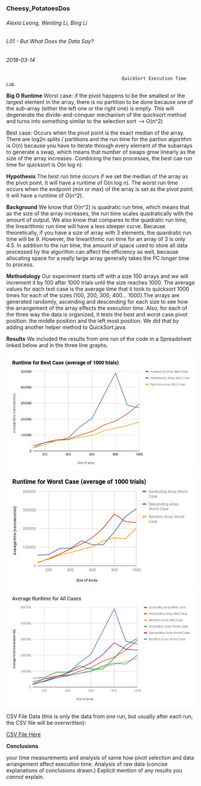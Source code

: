 ### Cheesy_PotatoesDos
###### Alexia Leong, Wenting Li, Bing Li
###### L01 - But What Does the Data Say?
###### 2018-03-14

                                               QuickSort Execution Time Lab
  
**Big O Runtime**
Worst case: if the pivot happens to be the smallest or the largest element in the array, there is no partition to be done because one of the sub-array (either the left one or the right one) is empty. This will degenerate the divide-and-conquer mechanism of the quicksort method and turns into something similar to the selection sort --> O(n^2)

Best case: Occurs when the pivot point is the exact median of the array. There are log2n splits / partitions and the run time for the partion algorithm is O(n) because you have to iterate through every element of the subarrays to generate a swap, which means that number of swaps grow linearly as the size of the array increases. Combining the two processes, the best cae run time for quicksort is O(n log n). 
                                                                                         
**Hypothesis**
The best run time occurs if we set the median of the array as the pivot point. It will have a runtime of O(n log n). The worst run time occurs when the endpoint (min or max) of the array is set as the pivot point. It will have a runtime of O(n^2).

**Background**
We know that O(n^2) is quadratic run time, which means that as the size of the array increases, the run time scales quadratically with the amount of output. We also know that compares to the quadratic run time, the linearithmic run time will have a less steeper curve. Because theoretically, if you have a size of array with 3 elements, the quardratic run time will be 9. However, the linearithmic run time for an array of 3 is only 4.5. In addition to the run time, the amount of space used to store all data processed by the algorithm can affect the efficiency as well, because allocating space for a really large array generally takes the PC longer time to process.

**Methodology**
Our experiment starts off with a size 100 arrays and we will increment it by 100 after 1000 trials until the size reaches 1000. The average values for each test case is the average time that it took to quicksort 1000 times for each of the sizes (100, 200, 300, 400... 1000).The arrays are generated randomly, ascending and descending for each size to see how the arrangement of the array effects the execution time. Also, for each of the three way the data is organized, it tests the best and worst case pivot position: the middle position and the left most position. We did that by adding another helper method to QuickSort.java.

**Results**
We included the results from one run of the code in a Spreadsheet linked below and in the three line graphs. 

![image of graph](https://github.com/aleong1/Cheesy_PotatoesDos/blob/master/bestchart.png)
![image of graph](https://github.com/aleong1/Cheesy_PotatoesDos/blob/master/worstchart.png)
![image of graph](https://github.com/aleong1/Cheesy_PotatoesDos/blob/master/allchart.png)

CSV File Data (this is only the data from one run, but usually after each run, the CSV file will be overwritten):

[CSV File Here](https://github.com/aleong1/Cheesy_PotatoesDos/blob/master/quicksort.csv)



**Conclusions**

your time measurements and analysis of same
how pivot selection and data arrangement affect execution time.
Analysis of raw data (concise explanations of conclusions drawn.)
Explicit mention of any results you *cannot* explain.
